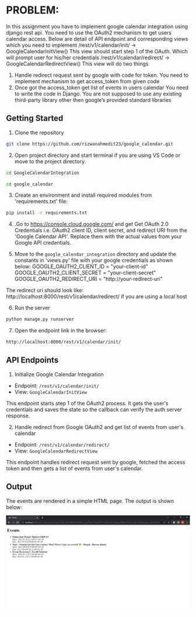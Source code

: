 # PROBLEM:
In this assignment you have to implement google calendar
integration using django rest api. You need to use the OAuth2 mechanism to
get users calendar access. Below are detail of API endpoint and
corresponding views which you need to implement
/rest/v1/calendar/init/ -> GoogleCalendarInitView()
This view should start step 1 of the OAuth. Which will prompt user for
his/her credentials
/rest/v1/calendar/redirect/ -> GoogleCalendarRedirectView()
This view will do two things
1. Handle redirect request sent by google with code for token. You
need to implement mechanism to get access_token from given
code
2. Once got the access_token get list of events in users calendar
You need to write the code in Django. You are not supposed to use any
existing third-party library other then google’s provided standard libraries

## Getting Started
1. Clone the repository
```bash
git clone https://github.com/rizwanahmedit23/google_calendar.git
```
2. Open project directory and start terminal if you are using VS Code or move to the project directory.
```bash
cd GoogleCalendarIntegration
```
```bash
cd google_calendar
```
3. Create an environment and install required modules from 'requirements.txt' file:
```bash
pip install -r requirements.txt
```
4. .Go to https://console.cloud.google.com/ and get Get OAuth 2.0 Credentials i.e. OAuth2 client ID, client secret, and redirect URI from the 'Google Calendar API'. 
Replace them with the actual values from your Google API credentials.

5. Move to the `google_calendar_integration` directory and update the constants in 'views.py' file with your google credentials as shown below:
GOOGLE_OAUTH2_CLIENT_ID = "your-client-id"
GOOGLE_OAUTH2_CLIENT_SECRET = "your-client-secret"
GOOGLE_OAUTH2_REDIRECT_URI = "http://your-redirect-uri"

The redirect uri should look like: http://localhost:8000/rest/v1/calendar/redirect/ if you are using a local host

6. Run the server
```bash
python manage.py runserver
```
7. Open the endpoint link in the browser:
```bash
http://localhost:8000/rest/v1/calendar/init/
```
## API Endpoints
1. Initialize Google Calendar Integration
- Endpoint: `/rest/v1/calendar/init/`
- View: `GoogleCalendarInitView`

This endpoint starts step 1 of the OAuth2 process. It gets the user's credentials and saves the state so the callback can verify the auth server response.



2. Handle redirect from Google OAuth2 and get list of events from user's calendar
- Endpoint: `/rest/v1/calendar/redirect/`
- View: `GoogleCalendarRedirectView`

This endpoint handles redirect request sent by google, fetched the access token and then gets a list of events from user's calendar. <br>

## Output
The events are rendered in a simple HTML page. The output is shown below: 
<br>

![Output](events.png)

